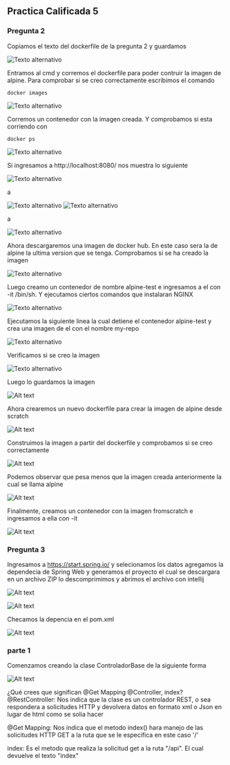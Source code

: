 ## Practica Calificada 5

### Pregunta 2
Copiamos el texto del dockerfile de la pregunta 2 y guardamos

![Texto alternativo](imagenes/p2/2.png)

Entramos al cmd y corremos el dockerfile para poder contruir la imagen de alpine. Para comprobar si se creo correctamente escribimos el comando
```(powersheell)
docker images
```

![Texto alternativo](imagenes/p2/1.png)

Corremos un contenedor con la imagen creada. Y comprobamos si esta corriendo con 
```(powersheell)
docker ps
```

![Texto alternativo](imagenes/p2/3.png)

Si ingresamos a http://localhost:8080/ nos muestra lo siguiente

![Texto alternativo](imagenes/p2/4.png)

a

![Texto alternativo](imagenes/p2/5.png)
![Texto alternativo](imagenes/p2/6.png)

a

![Texto alternativo](imagenes/p2/7.png)

Ahora descargaremos una imagen de docker hub. En este caso sera la de alpine la ultima version que se tenga. Comprobamos si se ha creado la imagen

![Texto alternativo](imagenes/p2/8.png)

Luego creamo un contenedor de nombre alpine-test e ingresamos a el con -it /bin/sh. Y ejecutamos ciertos comandos que instalaran NGINX

![Texto alternativo](imagenes/p2/9.png)

Ejecutamos la siguiente linea la cual detiene el contenedor alpine-test y crea una imagen de el con el nombre my-repo

![Texto alternativo](imagenes/p2/10.png)

Verificamos si se creo la imagen

![Texto alternativo](imagenes/p2/11.png)

Luego lo guardamos la imagen 

![Alt text](imagenes/p2/12.png)

Ahora crearemos un nuevo dockerfile para crear la imagen de alpine desde scratch

![Alt text](imagenes/p2/13.png)

Construimos la imagen a partir del dockerfile y comprobamos si se creo correctamente

![Alt text](imagenes/p2/14.png)

Podemos observar que pesa menos que la imagen creada anteriormente la cual se llama alpine

![Alt text](imagenes/p2/15.png)

Finalmente, creamos un contenedor con la imagen fromscratch e ingresamos a ella con -it 

![Alt text](imagenes/p2/16.png)


### Pregunta 3

Ingresamos a https://start.spring.io/ y selecionamos los datos agregamos la dependecia de Spring Web y generamos el proyecto el cual se descargara en un archivo ZIP lo descomprimimos y abrimos el archivo con intellij 

![Alt text](imagenes/p3/1.png)

![Alt text](imagenes/p3/2.png)

Checamos la depencia en el pom.xml

![Alt text](imagenes/p3/3.png)

### parte 1

Comenzamos creando la clase ControladorBase de la siguiente forma

![Alt text](imagenes/p3/4.png)


¿Qué crees que significan @Get Mapping @Controller, index?
@RestController: Nos indica que la clase es un controlador REST, o sea respondera a solicitudes HTTP y devolvera datos en formato xml o Json en lugar de html como se solia hacer  

@Get Mapping: Nos indica que el metodo index() hara manejo de las solicitudes HTTP GET a la ruta que se le especifica en este caso '/'
 
 index: Es el metodo que realiza la solicitud get a la ruta "/api". El cual devuelve el texto "index"
 

